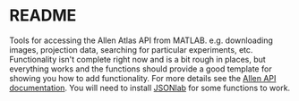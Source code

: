 # README #

Tools for accessing the Allen Atlas API from MATLAB. e.g. downloading images, projection data, searching for particular experiments, etc. Functionality isn't complete right now and is a bit rough in places, but everything works and the functions should provide a good template for showing you how to add functionality. For more details see the [Allen API documentation](http://help.brain-map.org/display/mouseconnectivity/API). You will need to install [JSONlab](http://ch.mathworks.com/matlabcentral/fileexchange/33381-jsonlab--a-toolbox-to-encode-decode-json-files-in-matlab-octave) for some functions to work. 